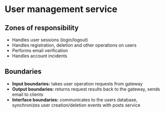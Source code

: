 # User management service

## Zones of responsibility

- Handles user sessions (login/logout)
- Handles registration, deletion and other operations on users
- Performs email verification
- Handles account incidents

## Boundaries

- **Input boundaries:** takes user operation requests from gateway
- **Output boundaries:** returns request results back to the gateway, sends email to clients
- **Interface boundaries:** communicates to the users database, synchronizes user creation/deletion events with posts service